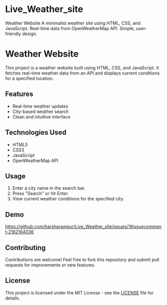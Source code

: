 # Live_Weather_site
Weather Website  A minimalist weather site using HTML, CSS, and JavaScript. Real-time data from OpenWeatherMap API. Simple, user-friendly design.
# Weather Website

This project is a weather website built using HTML, CSS, and JavaScript. It fetches real-time weather data from an API and displays current conditions for a specified location.

## Features
- Real-time weather updates
- City-based weather search
- Clean and intuitive interface

## Technologies Used
- HTML5
- CSS3
- JavaScript
- OpenWeatherMap API

## Usage
1. Enter a city name in the search bar.
2. Press "Search" or hit Enter.
3. View current weather conditions for the specified city.

## Demo
https://github.com/harsharampur/Live_Weather_site/issues/1#issuecomment-2162164036

## Contributing
Contributions are welcome! Feel free to fork this repository and submit pull requests for improvements or new features.

## License
This project is licensed under the MIT License - see the [LICENSE](LICENSE) file for details.
